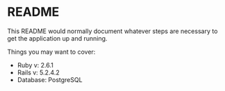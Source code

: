 # README

This README would normally document whatever steps are necessary to get the
application up and running.

Things you may want to cover:

* Ruby v: 2.6.1
* Rails v: 5.2.4.2
* Database: PostgreSQL

